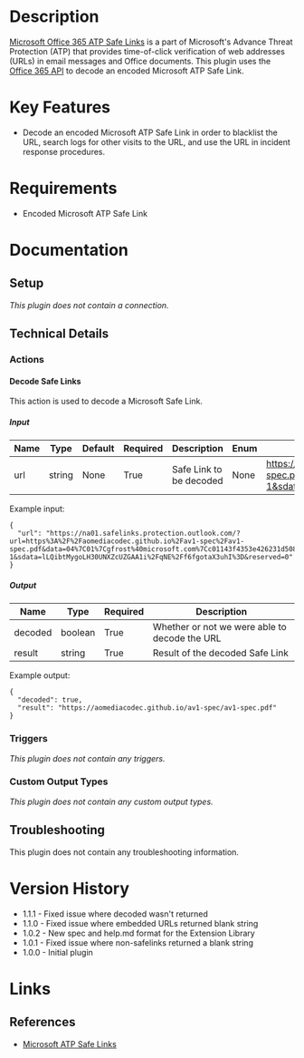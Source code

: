 # Description

[Microsoft Office 365 ATP Safe Links](https://docs.microsoft.com/en-us/office365/securitycompliance/atp-safe-links) is a part of Microsoft's Advance Threat Protection (ATP) that provides time-of-click verification of web addresses (URLs) in email messages and Office documents. This plugin uses the [Office 365 API](https://docs.microsoft.com/en-us/office/office-365-management-api/office-365-management-activity-api-schema) to decode an encoded Microsoft ATP Safe Link.

# Key Features

* Decode an encoded Microsoft ATP Safe Link in order to blacklist the URL, search logs for other visits to the URL, and use the URL in incident response procedures.

# Requirements

* Encoded Microsoft ATP Safe Link

# Documentation

## Setup

_This plugin does not contain a connection._

## Technical Details

### Actions

#### Decode Safe Links

This action is used to decode a Microsoft Safe Link.

##### Input

|Name|Type|Default|Required|Description|Enum|Example|
|----|----|-------|--------|-----------|----|-------|
|url|string|None|True|Safe Link to be decoded|None|https://na01.safelinks.protection.outlook.com/?url=https%3A%2F%2Faomediacodec.github.io%2Fav1-spec%2Fav1-spec.pdf&data=04%7C01%7Cgfrost%40microsoft.com%7Cc01143f4353e426231d508d590e3a9c1%7C72f988bf86f141af91ab2d7cd011db47%7C1%7C1%7C636574229902920663%7CUnknown%7CTWFpbGZsb3d8eyJWIjoiMC4wLjAwMDAiLCJQIjoiV2luMzIiLCJBTiI6Ik1haWwifQ%3D%3D%7C-1&sdata=lLQibtMygoLH30UNXZcUZGAA1i%2FqNE%2Ff6fgotaX3uhI%3D&reserved=0|

Example input:

```
{
  "url": "https://na01.safelinks.protection.outlook.com/?url=https%3A%2F%2Faomediacodec.github.io%2Fav1-spec%2Fav1-spec.pdf&data=04%7C01%7Cgfrost%40microsoft.com%7Cc01143f4353e426231d508d590e3a9c1%7C72f988bf86f141af91ab2d7cd011db47%7C1%7C1%7C636574229902920663%7CUnknown%7CTWFpbGZsb3d8eyJWIjoiMC4wLjAwMDAiLCJQIjoiV2luMzIiLCJBTiI6Ik1haWwifQ%3D%3D%7C-1&sdata=lLQibtMygoLH30UNXZcUZGAA1i%2FqNE%2Ff6fgotaX3uhI%3D&reserved=0"
}
```

##### Output

|Name|Type|Required|Description|
|----|----|--------|-----------|
|decoded|boolean|True|Whether or not we were able to decode the URL|
|result|string|True|Result of the decoded Safe Link|

Example output:

```
{
  "decoded": true,
  "result": "https://aomediacodec.github.io/av1-spec/av1-spec.pdf"
}
```

### Triggers

_This plugin does not contain any triggers._

### Custom Output Types

_This plugin does not contain any custom output types._

## Troubleshooting

This plugin does not contain any troubleshooting information.

# Version History

* 1.1.1 - Fixed issue where decoded wasn't returned
* 1.1.0 - Fixed issue where embedded URLs returned blank string
* 1.0.2 - New spec and help.md format for the Extension Library
* 1.0.1 - Fixed issue where non-safelinks returned a blank string
* 1.0.0 - Initial plugin

# Links

## References

* [Microsoft ATP Safe Links](https://docs.microsoft.com/en-us/office365/securitycompliance/atp-safe-links)

